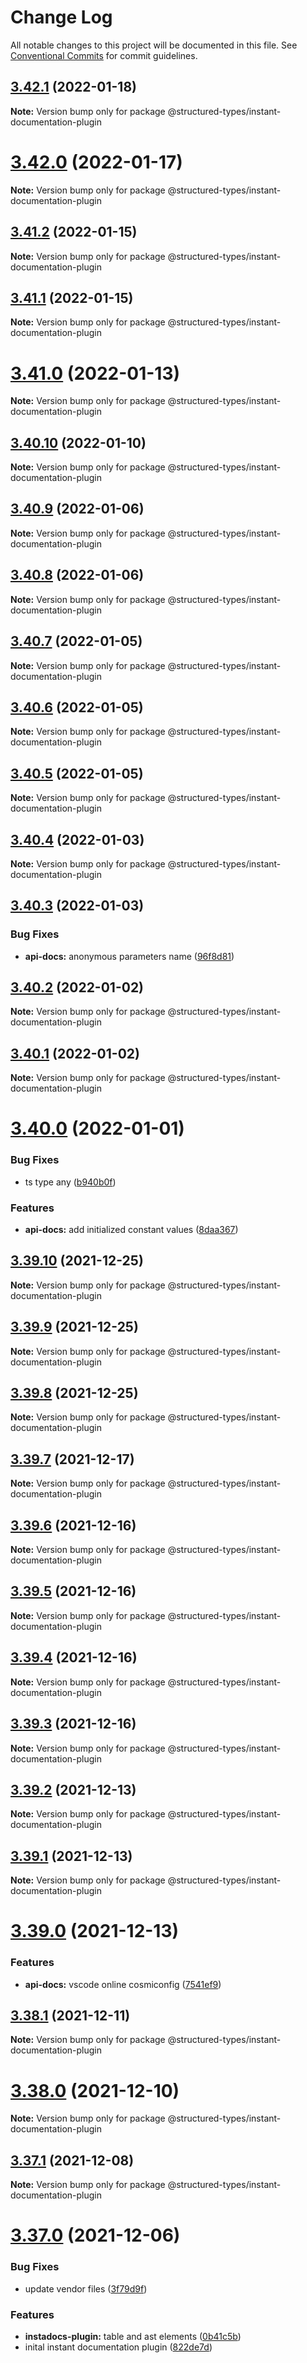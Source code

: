 # Change Log

All notable changes to this project will be documented in this file.
See [Conventional Commits](https://conventionalcommits.org) for commit guidelines.

## [3.42.1](https://github.com/ccontrols/structured-types/compare/v3.42.0...v3.42.1) (2022-01-18)

**Note:** Version bump only for package @structured-types/instant-documentation-plugin





# [3.42.0](https://github.com/ccontrols/structured-types/compare/v3.41.2...v3.42.0) (2022-01-17)

**Note:** Version bump only for package @structured-types/instant-documentation-plugin





## [3.41.2](https://github.com/ccontrols/structured-types/compare/v3.41.1...v3.41.2) (2022-01-15)

**Note:** Version bump only for package @structured-types/instant-documentation-plugin





## [3.41.1](https://github.com/ccontrols/structured-types/compare/v3.41.0...v3.41.1) (2022-01-15)

**Note:** Version bump only for package @structured-types/instant-documentation-plugin





# [3.41.0](https://github.com/ccontrols/structured-types/compare/v3.40.10...v3.41.0) (2022-01-13)

**Note:** Version bump only for package @structured-types/instant-documentation-plugin





## [3.40.10](https://github.com/ccontrols/structured-types/compare/v3.40.9...v3.40.10) (2022-01-10)

**Note:** Version bump only for package @structured-types/instant-documentation-plugin





## [3.40.9](https://github.com/ccontrols/structured-types/compare/v3.40.8...v3.40.9) (2022-01-06)

**Note:** Version bump only for package @structured-types/instant-documentation-plugin





## [3.40.8](https://github.com/ccontrols/structured-types/compare/v3.40.7...v3.40.8) (2022-01-06)

**Note:** Version bump only for package @structured-types/instant-documentation-plugin





## [3.40.7](https://github.com/ccontrols/structured-types/compare/v3.40.6...v3.40.7) (2022-01-05)

**Note:** Version bump only for package @structured-types/instant-documentation-plugin





## [3.40.6](https://github.com/ccontrols/structured-types/compare/v3.40.5...v3.40.6) (2022-01-05)

**Note:** Version bump only for package @structured-types/instant-documentation-plugin





## [3.40.5](https://github.com/ccontrols/structured-types/compare/v3.40.4...v3.40.5) (2022-01-05)

**Note:** Version bump only for package @structured-types/instant-documentation-plugin





## [3.40.4](https://github.com/ccontrols/structured-types/compare/v3.40.3...v3.40.4) (2022-01-03)

**Note:** Version bump only for package @structured-types/instant-documentation-plugin





## [3.40.3](https://github.com/ccontrols/structured-types/compare/v3.40.2...v3.40.3) (2022-01-03)


### Bug Fixes

* **api-docs:** anonymous parameters name ([96f8d81](https://github.com/ccontrols/structured-types/commit/96f8d81c9f78671130c4c7e9ccd796100cf328a7))





## [3.40.2](https://github.com/ccontrols/structured-types/compare/v3.40.1...v3.40.2) (2022-01-02)

**Note:** Version bump only for package @structured-types/instant-documentation-plugin





## [3.40.1](https://github.com/ccontrols/structured-types/compare/v3.40.0...v3.40.1) (2022-01-02)

**Note:** Version bump only for package @structured-types/instant-documentation-plugin





# [3.40.0](https://github.com/ccontrols/structured-types/compare/v3.39.10...v3.40.0) (2022-01-01)


### Bug Fixes

* ts type any ([b940b0f](https://github.com/ccontrols/structured-types/commit/b940b0f102864767c84352b93dda658842277e93))


### Features

* **api-docs:** add initialized constant values ([8daa367](https://github.com/ccontrols/structured-types/commit/8daa36792bfbe4cff05b8f315529d45fbb9e7d87))





## [3.39.10](https://github.com/ccontrols/structured-types/compare/v3.39.9...v3.39.10) (2021-12-25)

**Note:** Version bump only for package @structured-types/instant-documentation-plugin





## [3.39.9](https://github.com/ccontrols/structured-types/compare/v3.39.8...v3.39.9) (2021-12-25)

**Note:** Version bump only for package @structured-types/instant-documentation-plugin





## [3.39.8](https://github.com/ccontrols/structured-types/compare/v3.39.7...v3.39.8) (2021-12-25)

**Note:** Version bump only for package @structured-types/instant-documentation-plugin





## [3.39.7](https://github.com/ccontrols/structured-types/compare/v3.39.6...v3.39.7) (2021-12-17)

**Note:** Version bump only for package @structured-types/instant-documentation-plugin





## [3.39.6](https://github.com/ccontrols/structured-types/compare/v3.39.5...v3.39.6) (2021-12-16)

**Note:** Version bump only for package @structured-types/instant-documentation-plugin





## [3.39.5](https://github.com/ccontrols/structured-types/compare/v3.39.4...v3.39.5) (2021-12-16)

**Note:** Version bump only for package @structured-types/instant-documentation-plugin





## [3.39.4](https://github.com/ccontrols/structured-types/compare/v3.39.3...v3.39.4) (2021-12-16)

**Note:** Version bump only for package @structured-types/instant-documentation-plugin





## [3.39.3](https://github.com/ccontrols/structured-types/compare/v3.39.2...v3.39.3) (2021-12-16)

**Note:** Version bump only for package @structured-types/instant-documentation-plugin





## [3.39.2](https://github.com/ccontrols/structured-types/compare/v3.39.1...v3.39.2) (2021-12-13)

**Note:** Version bump only for package @structured-types/instant-documentation-plugin





## [3.39.1](https://github.com/ccontrols/structured-types/compare/v3.39.0...v3.39.1) (2021-12-13)

**Note:** Version bump only for package @structured-types/instant-documentation-plugin





# [3.39.0](https://github.com/ccontrols/structured-types/compare/v3.38.1...v3.39.0) (2021-12-13)


### Features

* **api-docs:** vscode online cosmiconfig ([7541ef9](https://github.com/ccontrols/structured-types/commit/7541ef9b9edff6e42dc8562f4fea9e54b4edc940))





## [3.38.1](https://github.com/ccontrols/structured-types/compare/v3.38.0...v3.38.1) (2021-12-11)

**Note:** Version bump only for package @structured-types/instant-documentation-plugin





# [3.38.0](https://github.com/ccontrols/structured-types/compare/v3.37.1...v3.38.0) (2021-12-10)

**Note:** Version bump only for package @structured-types/instant-documentation-plugin





## [3.37.1](https://github.com/ccontrols/structured-types/compare/v3.37.0...v3.37.1) (2021-12-08)

**Note:** Version bump only for package @structured-types/instant-documentation-plugin





# [3.37.0](https://github.com/ccontrols/structured-types/compare/v3.36.2...v3.37.0) (2021-12-06)


### Bug Fixes

* update vendor files ([3f79d9f](https://github.com/ccontrols/structured-types/commit/3f79d9f6fcbc0cec5147640a246724af3e58643a))


### Features

* **instadocs-plugin:** table and ast elements ([0b41c5b](https://github.com/ccontrols/structured-types/commit/0b41c5b631d48283d5e62fe2523275e8f2846959))
* inital instant documentation plugin ([822de7d](https://github.com/ccontrols/structured-types/commit/822de7dc59bbfb3f72c5afac38d005132f038581))
